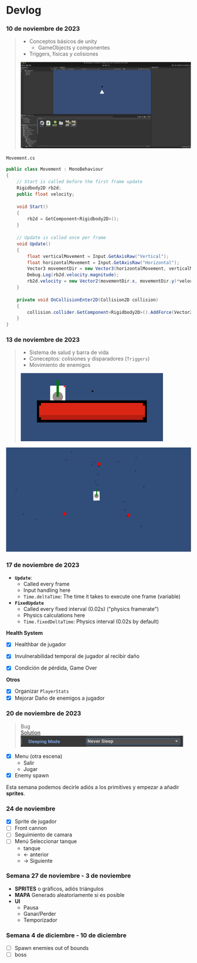 # Devlog

### 10 de noviembre de 2023

> - Conceptos básicos de unity
>    - GameObjects y componentes
> - Triggers, físicas y colisiones
>
> ![](./media/2023-11-10_1.png)

`Movement.cs`
```cs
public class Movement : MonoBehaviour
{
    // Start is called before the first frame update
    Rigidbody2D rb2d;
    public float velocity;

    void Start()
    {
        rb2d = GetComponent<Rigidbody2D>();
    }

    // Update is called once per frame
    void Update()
    {
        float verticalMovement = Input.GetAxisRaw("Vertical");
        float horizontalMovement = Input.GetAxisRaw("Horizontal");
        Vector3 movementDir = new Vector3(horizontalMovement, verticalMovement, 0) * Time.deltaTime * velocity;
        Debug.Log(rb2d.velocity.magnitude);
        rb2d.velocity = new Vector2(movementDir.x, movementDir.y)*velocity;
    }

    private void OnCollisionEnter2D(Collision2D collision)
    {
        collision.collider.GetComponent<Rigidbody2D>().AddForce(Vector2.down * 70);
    }
}
```

### 13 de noviembre de 2023

> - Sistema de salud y barra de vida
> - Coneceptos: colisiones y disparadores (`Triggers`)
> - Movimiento de enemigos
> 
> ![](./media/2023-11-13_1.png)

![](./media/2023-11-12_1.png)


### 17 de noviembre de 2023

- **`Update`**:
    - Called every frame
    - Input handling here
    - `Time.deltaTime`: The time it takes to execute one frame (variable)
- **`FixedUpdate`** 
    - Called every fixed interval (0.02s) ("physics framerate")
    - Physics calculations here
    - `Time.fixedDeltaTime`: Physics interval (0.02s by default)

**Health System**
- [x] Healthbar de jugador
- [x] Invulnerabilidad temporal de jugador al recibir daño
- [x] Condición de pérdida, Game Over


**Otros**
- [x] Organizar `PlayerStats`
- [x] Mejorar Daño de enemigos a jugador

### 20 de noviembre de 2023

> Bug <br>
> [Solution](https://forum.unity.com/threads/ontriggerstay-not-being-called.794235/)<br>
> ![](./media/2023-11-20_1.png)

- [x] Menu (otra escena)
    - Salir
    - Jugar
- [x] Enemy spawn

Esta semana podemos decirle adiós a los primitives y empezar a añadir **sprites**.

### 24 de noviembre

- [x] Sprite de jugador
- [ ] Front cannon
- [ ] Seguimiento de camara
- [ ] Menú Seleccionar tanque
    - tanque
    - \<- anterior
    - -\> Siguiente

### Semana 27 de noviembre - 3 de noviembre

- **SPRITES** o gráficos, adiós triángulos
- **MAPA** Generado aleatoriamente si es posible
- **UI**
    - Pausa
    - Ganar/Perder 
    - Temporizador

### Semana 4 de diciembre - 10 de diciembre

- [ ] Spawn enemies out of bounds
- [ ]  boss